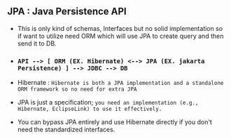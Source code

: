 ## JPA : Java Persistence API

- This is only kind of schemas, Interfaces but no solid implementation so if want to utilize need ORM which will use JPA to create query and then send it to DB.
- ### `API --> [ ORM (EX. Hibernate) <--> JPA (EX. jakarta Persistence) ] --> JDBC --> DB`
- Hibernate : `Hibernate is both a JPA implementation and a standalone ORM framework so no need for extra JPA`

- JPA is just a specification; `you need an implementation (e.g., Hibernate, EclipseLink) to use it effectively.`
- You can bypass JPA entirely and use Hibernate directly if you don't need the standardized interfaces.